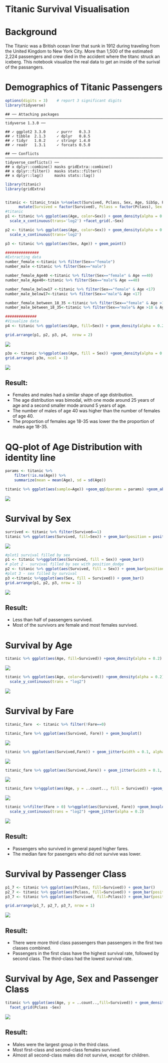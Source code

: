 Titanic Survival Visualisation
================

# Background

The Titanic was a British ocean liner that sunk in 1912 during traveling
from the United Kingdom to New York City. More than 1,500 of the
estimated 2,224 passengers and crew died in the accident where the
titanc struck an iceberg. This notebook visualize the real data to get
an inside of the surival of the passangers.

# Demographics of Titanic Passengers

``` r
options(digits = 3)    # report 3 significant digits
library(tidyverse)
```

    ## ── Attaching packages ────────────────────────────────────────────────────────────────────────────────────────────── tidyverse 1.3.0 ──

    ## ✓ ggplot2 3.3.0     ✓ purrr   0.3.3
    ## ✓ tibble  2.1.3     ✓ dplyr   0.8.5
    ## ✓ tidyr   1.0.2     ✓ stringr 1.4.0
    ## ✓ readr   1.3.1     ✓ forcats 0.5.0

    ## ── Conflicts ───────────────────────────────────────────────────────────────────────────────────────────────── tidyverse_conflicts() ──
    ## x dplyr::combine() masks gridExtra::combine()
    ## x dplyr::filter()  masks stats::filter()
    ## x dplyr::lag()     masks stats::lag()

``` r
library(titanic)
library(gridExtra)


titanic <- titanic_train %>%select(Survived, Pclass, Sex, Age, SibSp, Parch, Fare) %>%
      mutate(Survived = factor(Survived), Pclass = factor(Pclass), Sex = factor(Sex))
#titanic
p1 <- titanic %>% ggplot(aes(Age, color=Sex)) + geom_density(alpha = 0.01, position = "stack") + 
  scale_x_continuous(trans='log2') +facet_grid(.~Sex)

p2 <- titanic %>% ggplot(aes(Age, color=Sex)) + geom_density(alpha = 0.01, position = "stack") + 
  scale_x_continuous(trans='log2')

p3 <- titanic %>% ggplot(aes(Sex, Age)) + geom_point()

###############
#Extracting data
number_female <-titanic %>% filter(Sex=="female")
number_male <-titanic %>% filter(Sex=="male")

number_female_Age40 <-titanic %>% filter(Sex=="female" & Age ==40)
number_male_Age40<-titanic %>% filter(Sex=="male"& Age ==40)

number_female_below17 <-titanic %>% filter(Sex=="female" & Age <17)
number_male_below17<-titanic %>% filter(Sex=="male"& Age <17)

number_female_between_18_35 <-titanic %>% filter(Sex=="female" & Age >18 & Age<35)
number_male_between_18_35<-titanic %>% filter(Sex=="male"& Age >18 & Age<35)

##############
#Visualize data
p4 <- titanic %>% ggplot(aes(Age, fill=Sex)) + geom_density(alpha = 0.2, position = "stack") 

grid.arrange(p1, p2, p3, p4,  nrow = 2)
```

![](Titanic-Survival_files/figure-gfm/Demographics%20of%20Titanic%20Passengers-1.png)<!-- -->

``` r
p3o <- titanic %>%ggplot(aes(Age, fill = Sex)) +geom_density(alpha = 0.2)
grid.arrange( p3o, ncol = 1)
```

![](Titanic-Survival_files/figure-gfm/Demographics%20of%20Titanic%20Passengers-2.png)<!-- -->

## Result:

  - Females and males had a similar shape of age distribution.
  - The age distribution was bimodal, with one mode around 25 years of
    age and a second smaller mode around 5 years of age.
  - The number of males of age 40 was higher than the number of females
    of age 40.
  - The proportion of females age 18-35 was lower the the proportion of
    males age 18-35.

# QQ-plot of Age Distribution with identity line

``` r
params <- titanic %>%
    filter(!is.na(Age)) %>%
    summarize(mean = mean(Age), sd = sd(Age))

titanic %>% ggplot(aes(sample=Age)) +geom_qq(dparams = params) +geom_abline()
```

![](Titanic-Survival_files/figure-gfm/QQ-plot%20of%20Age%20Distribution-1.png)<!-- -->

# Survival by Sex

``` r
surrived <- titanic %>% filter(Survived==1)
titanic %>% ggplot(aes(Survived, fill=Sex)) + geom_bar(position = position_dodge() )
```

![](Titanic-Survival_files/figure-gfm/Survival%20by%20Sex-1.png)<!-- -->

``` r
#plot1 survival filled by sex
p1 <- titanic %>%ggplot(aes(Survived, fill = Sex)) +geom_bar()
# plot 2 - survival filled by sex with position_dodge
p2 <- titanic %>% ggplot(aes(Survived, fill = Sex)) + geom_bar(position = position_dodge())
#plot 3 - sex filled by survival
p3 <-titanic %>%ggplot(aes(Sex, fill = Survived)) + geom_bar()
grid.arrange(p1, p2, p3, nrow = 1)
```

![](Titanic-Survival_files/figure-gfm/Survival%20by%20Sex-2.png)<!-- -->

## Result:

  - Less than half of passengers survived.
  - Most of the survivors are female and most females survived.

# Survival by Age

``` r
titanic %>% ggplot(aes(Age, fill=Survived)) +geom_density(alpha = 0.2)
```

![](Titanic-Survival_files/figure-gfm/Survival%20by%20Age-1.png)<!-- -->

``` r
titanic %>% ggplot(aes(Age, color=Survived)) +geom_density(alpha = 0.2)+
  scale_y_continuous(trans = "log2")
```

![](Titanic-Survival_files/figure-gfm/Survival%20by%20Age-2.png)<!-- -->

# Survival by Fare

``` r
titanic_fare  <- titanic %>% filter(!Fare==0)

titanic_fare %>% ggplot(aes(Survived, Fare)) + geom_boxplot()
```

![](Titanic-Survival_files/figure-gfm/Survival%20by%20Fare-1.png)<!-- -->

``` r
titanic %>% ggplot(aes(Survived,Fare)) + geom_jitter(width = 0.1, alpha =0.3)
```

![](Titanic-Survival_files/figure-gfm/Survival%20by%20Fare-2.png)<!-- -->

``` r
titanic_fare %>% ggplot(aes(Survived,Fare)) + geom_jitter(width = 0.1, alpha =0.3)
```

![](Titanic-Survival_files/figure-gfm/Survival%20by%20Fare-3.png)<!-- -->

``` r
titanic_fare %>%ggplot(aes(Age, y = ..count.., fill = Survived)) +geom_density(alpha = 0.2)
```

![](Titanic-Survival_files/figure-gfm/Survival%20by%20Fare-4.png)<!-- -->

``` r
titanic %>%filter(Fare > 0) %>%ggplot(aes(Survived, Fare)) +geom_boxplot() +
  scale_y_continuous(trans = "log2") +geom_jitter(alpha = 0.2)
```

![](Titanic-Survival_files/figure-gfm/Survival%20by%20Fare-5.png)<!-- -->

## Result:

  - Passengers who survived in general payed higher fares.
  - The median fare for pasengers who did not survive was lower.

# Survival by Passenger Class

``` r
p1_7 <- titanic %>% ggplot(aes(Pclass, fill=Survived)) + geom_bar()
p2_7 <- titanic %>% ggplot(aes(Pclass, fill=Survived)) + geom_bar(position = position_fill())
p3_7 <- titanic %>% ggplot(aes(Survived, fill=Pclass)) + geom_bar(position = position_fill())

grid.arrange(p1_7, p2_7, p3_7, nrow = 1)
```

![](Titanic-Survival_files/figure-gfm/Survival%20by%20Passenger%20Class-1.png)<!-- -->

## Result:

  - There were more third class passengers than passengers in the first
    two classes combined.
  - Passengers in the first class have the highest survival rate,
    followed by second class. The third-class had the lowest survival
    rate.

# Survival by Age, Sex and Passenger Class

``` r
titanic %>% ggplot(aes(Age, y = ..count..,fill=Survived)) + geom_density(alpha =0.3) + 
  facet_grid(Pclass ~Sex)
```

![](Titanic-Survival_files/figure-gfm/Survival%20by%20Age,%20Sex%20and%20Passenger%20Class-1.png)<!-- -->

## Result:

  - Males were the largest group in the third class.
  - Most first-class and second-class females survived.
  - Almost all second-class males did not survive, except for children.
